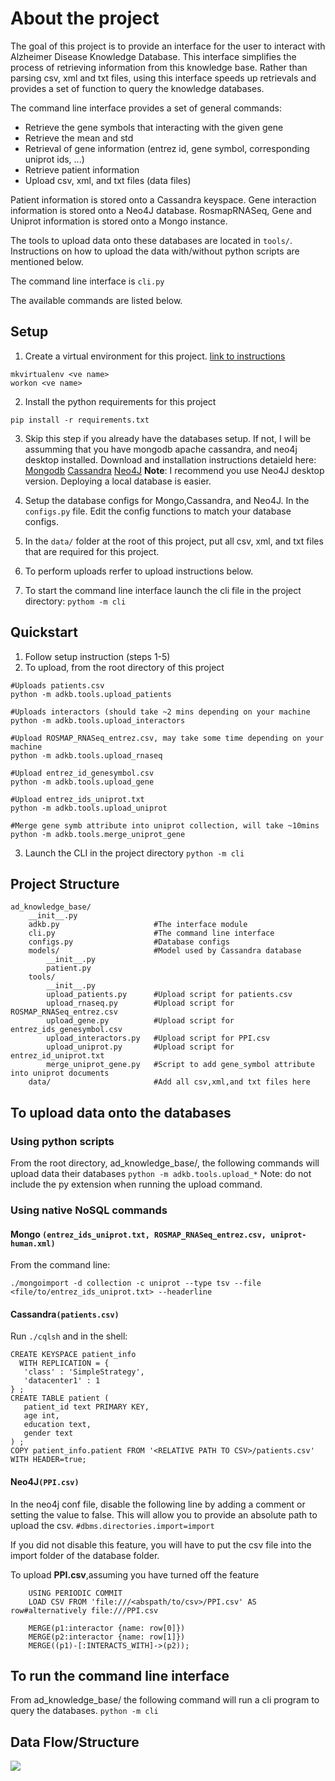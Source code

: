 # About the project
The goal of this project is to provide an interface for the user to interact with Alzheimer Disease Knowledge Database. This interface simplifies the process of retrieving information from this knowledge base. Rather than parsing csv, xml and txt files, using this interface speeds up retrievals and provides a set of function to query the knowledge databases.

The command line interface provides a set of general commands:
 - Retrieve the gene symbols that interacting with the given gene
 - Retrieve the mean and std 
 - Retrieval of gene information (entrez id, gene symbol, corresponding uniprot ids, ...)
 - Retrieve patient information
 - Upload csv, xml, and txt files (data files)

Patient information is stored onto a Cassandra keyspace. 
Gene interaction information is stored onto a Neo4J database. 
RosmapRNASeq, Gene and Uniprot information is stored onto a Mongo instance. 

The tools to upload data onto these databases are located in ```tools/```.  Instructions on how to upload the data with/without python scripts are mentioned below.

The command line interface is ```cli.py```

The available commands are listed below.
## Setup
1. Create a virtual environment for this project. [link to instructions](http://virtualenvwrapper.readthedocs.io/en/latest/command_ref.html)
```
mkvirtualenv <ve name> 
workon <ve name>
```
2. Install the python requirements for this project
```
pip install -r requirements.txt
```
3. Skip this step if you already have the databases setup. If not, I will be assumming that you have mongodb  apache cassandra, and neo4j desktop installed. Download and installation instructions detaield here:
[Mongodb](https://docs.mongodb.com/manual/tutorial/install-mongodb-on-linux/)
[Cassandra](http://cassandra.apache.org/download/)
[Neo4J](https://neo4j.com/docs/operations-manual/current/installation/linux/tarball/)
**Note**: I recommend you use Neo4J desktop version. Deploying a local database is easier.

4. Setup the database configs for Mongo,Cassandra, and Neo4J. In the ```configs.py``` file. Edit the config functions to match your database configs.
5. In the ```data/``` folder at the root of this project, put all csv, xml, and txt files that are required for this project.
6. To perform uploads rerfer to upload instructions below.
7. To start the command line interface launch the cli file in the project directory:
```pythom -m cli```

## Quickstart

 1. Follow setup instruction (steps 1-5)
 2. To upload, from the root directory of this project
 ```
 #Uploads patients.csv
python -m adkb.tools.upload_patients 

#Uploads interactors (should take ~2 mins depending on your machine
python -m adkb.tools.upload_interactors 

#Upload ROSMAP_RNASeq_entrez.csv, may take some time depending on your machine
python -m adkb.tools.upload_rnaseq 

#Upload entrez_id_genesymbol.csv
python -m adkb.tools.upload_gene

#Upload entrez_ids_uniprot.txt 
python -m adkb.tools.upload_uniprot

#Merge gene symb attribute into uniprot collection, will take ~10mins
python -m adkb.tools.merge_uniprot_gene  
```
3. Launch the CLI in the project directory
```python -m cli```

## Project Structure
```
ad_knowledge_base/
	__init__.py
	adkb.py 					#The interface module
	cli.py						#The command line interface
	configs.py					#Database configs
	models/						#Model used by Cassandra database
		__init__.py
		patient.py
	tools/
		__init__.py
		upload_patients.py		#Upload script for patients.csv
		upload_rnaseq.py		#Upload script for ROSMAP_RNASeq_entrez.csv
		upload_gene.py			#Upload script for entrez_ids_genesymbol.csv
		upload_interactors.py	#Upload script for PPI.csv
		upload_uniprot.py		#Upload script for entrez_id_uniprot.txt
		merge_uniprot_gene.py	#Script to add gene_symbol attribute into uniprot documents
	data/ 						#Add all csv,xml,and txt files here
```

## To upload data onto the databases
### Using python scripts
From the root directory, ad_knowledge_base/, the following commands will upload data their databases
```python -m adkb.tools.upload_*```
Note: do not include the py extension when running the upload command.
### Using native NoSQL commands
#### Mongo ```(entrez_ids_uniprot.txt, ROSMAP_RNASeq_entrez.csv, uniprot-human.xml)```

From the command line:
```
./mongoimport -d collection -c uniprot --type tsv --file <file/to/entrez_ids_uniprot.txt> --headerline
```
#### Cassandra```(patients.csv)```
Run ```./cqlsh``` and in the shell:
```
CREATE KEYSPACE patient_info
  WITH REPLICATION = { 
   'class' : 'SimpleStrategy', 
   'datacenter1' : 1 
} ; 
CREATE TABLE patient ( 
   patient_id text PRIMARY KEY,
   age int,
   education text,
   gender text
) ;
COPY patient_info.patient FROM '<RELATIVE PATH TO CSV>/patients.csv' WITH HEADER=true;
```
#### Neo4J```(PPI.csv)```

In the neo4j conf file, disable the following line by adding a comment or setting the value to false. This will allow you to provide an absolute path to upload the csv.
```#dbms.directories.import=import```

If you did not disable this feature, you will have to put the csv file into the import folder of the database folder.

To upload **PPI.csv**,assuming you have turned off the feature
```
	USING PERIODIC COMMIT
	LOAD CSV FROM 'file:///<abspath/to/csv>/PPI.csv' AS row#alternatively file:///PPI.csv

	MERGE(p1:interactor {name: row[0]})
	MERGE(p2:interactor {name: row[1]})
	MERGE((p1)-[:INTERACTS_WITH]->(p2));
```


## To run the command line interface
From ad_knowledge_base/ the following command will run a cli program to query the databases.
```python -m cli```

## Data Flow/Structure
![](docs/dataflow.png)

